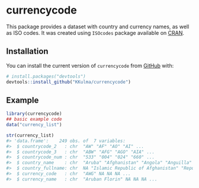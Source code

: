 
<!-- README.md is generated from README.Rmd. Please edit that file -->

# currencycode

<!-- badges: start -->

<!-- badges: end -->

This package provides a dataset with country and currency names, as well
as ISO codes. It was created using `ISOcodes` package available on
[CRAN](https://github.com/cran/ISOcodes).

## Installation

You can install the current version of `currencycode` from
[GitHub](https://github.com/) with:

``` r
# install.packages("devtools")
devtools::install_github("KKulma/currencycode")
```

## Example

``` r
library(currencycode)
## basic example code
data("currency_list")

str(currency_list)
#> 'data.frame':    249 obs. of  7 variables:
#>  $ countrycode_2   : chr  "AW" "AF" "AO" "AI" ...
#>  $ countrycode_3   : chr  "ABW" "AFG" "AGO" "AIA" ...
#>  $ countrycode_num : chr  "533" "004" "024" "660" ...
#>  $ country_name    : chr  "Aruba" "Afghanistan" "Angola" "Anguilla" ...
#>  $ country_fullname: chr  NA "Islamic Republic of Afghanistan" "Republic of Angola" NA ...
#>  $ currency_code   : chr  "AWG" NA NA NA ...
#>  $ currency_name   : chr  "Aruban Florin" NA NA NA ...
```
